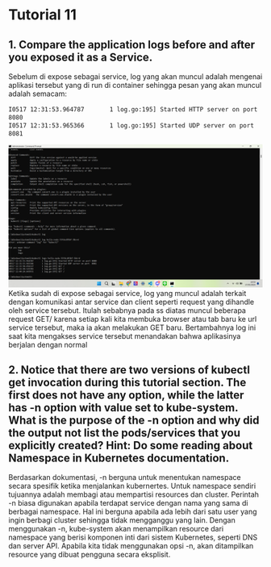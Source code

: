 # Tutorial 11

## 1. Compare the application logs before and after you exposed it as a Service.
Sebelum di expose sebagai service, log yang akan muncul adalah mengenai aplikasi tersebut yang di run di container sehingga pesan yang akan muncul adalah semacam: <br>
```
I0517 12:31:53.964787       1 log.go:195] Started HTTP server on port 8080
I0517 12:31:53.965366       1 log.go:195] Started UDP server on port  8081
```
![log](img/Screenshot%20(1701).png)
Ketika sudah di expose sebagai service, log yang muncul adalah terkait dengan komunikasi antar service dan client seperti request yang dihandle oleh service tersebut. Itulah sebabnya pada ss diatas muncul beberapa request GET/ karena setiap kali kita membuka browser atau tab baru ke url service tersebut, maka ia akan melakukan GET baru. Bertambahnya log ini saat kita mengakses service tersebut menandakan bahwa aplikasinya berjalan dengan normal

## 2. Notice that there are two versions of kubectl get invocation during this tutorial section. The first does not have any option, while the latter has -n option with value set to kube-system. What is the purpose of the -n option and why did the output not list the pods/services that you explicitly created? Hint: Do some reading about Namespace in Kubernetes documentation.
Berdasarkan dokumentasi, -n berguna untuk menentukan namespace secara spesifik ketika menjalankan kubernertes. Untuk namespace sendiri tujuannya adalah membagi atau mempartisi resources dan cluster. Perintah -n biasa digunakan apabila terdapat service dengan nama yang sama di berbagai namespace. Hal ini berguna apabila ada lebih dari satu user yang ingin berbagi cluster sehingga tidak mengganggu yang lain.  Dengan menggunakan -n, kube-system akan menampilkan resource dari namespace yang berisi komponen inti dari sistem Kubernetes, seperti DNS dan server API. Apabila kita tidak menggunakan opsi -n, akan ditampilkan resource yang dibuat pengguna secara eksplisit.


